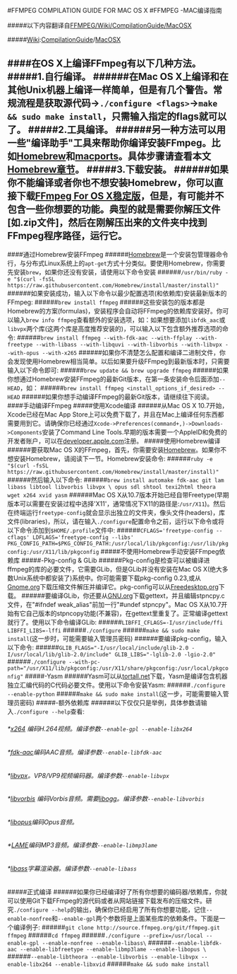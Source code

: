 #FFMPEG COMPILATION GUIDE FOR MAC OS X
#FFMPEG -MAC编译指南

#####以下内容翻译自[FFMPEG/Wiki/CompilationGuide/MacOSX](htts://trac.ffmpeg.org/CompilationGuide/MacOSX)

#####[Wiki](https://trac.ffmpeg.org/wiki):[CompilationGuide](https://trac.ffmpeg.org/wiki/CompilationGuide)/[MacOSX](https://trac.ffmpeg.org/wiki/CompilationGuide/MacOSX)

####在OS X上编译FFmpeg有以下几种方法。
#####1.自行编译。
######在Mac OS X上编译和在其他Unix机器上编译一样简单，但是有几个警告。常规流程是获取源代码->`./configure <flags>`->`make && sudo make install`，只需输入指定的flags就可以了。
#####2.工具编译。
######另一种方法可以用一些"编译助手"工具来帮助你编译安装FFmpeg。比如[Homebrew](http://brew.sh/)和[macports](https://www.macports.org/)。具体步骤请查看本文[Homebrew章节](https://trac.ffmpeg.org/wiki/CompilationGuide/MacOSX#Homebrew)。
#####3.下载安装。
######如果你不能编译或者你也不想安装Homebrew，你可以直接下载[FFmpeg For OS X稳定版](https://ffmpeg.org/download.html)，但是，有可能并不包含一些你想要的功能。典型的就是需要你解压文件[如.zip文件]，然后在刚解压出来的文件夹中找到FFmpeg程序路径，运行它。
--
####通过Homebrew安装FFmpeg
######[Homebrew](http://brew.sh/)是一个安装包管理器命令行，与分布式Linux系统上的`apt-get`方式十分类似。要使用Homebrew，你需要先安装`brew`，如果你还没有安装，请使用以下命令安装
######`/usr/bin/ruby -e "$(curl -fsSL https://raw.githubusercontent.com/Homebrew/install/master/install)"`
######如果安装成功，输入以下命令以最少配置选项(和依赖库)安装最新版本的FFmpeg:
######`brew install ffmpeg`
######这些安装包的版本都是Homebrew的方案(formulas)，安装程序会自动将FFmpeg的依赖库安装好。你可以输入`brew info ffmpeg`查看额外的安装选项，如：如果想要添加`libfdk_aac`或`libvpx`两个库(这两个库是高度推荐安装的)，可以输入以下包含额外推荐选项的命令:
######`brew install ffmpeg --with-fdk-aac --with-ffplay --with-freetype --with-libass --with-libquvi --with-libvorbis --with-libvpx --with-opus --with-x265`
######如果你不清楚怎么配置和编译二进制文件，你会发现使用Homebrew相当简单。以后如果要升级FFmpeg到最新版本时，只需要输入以下命令即可:
######`brew update && brew upgrade ffmpeg`
######如果你想通过Homebrew安装FFmpeg的最新Git版本，在第一条安装命令后面添加`--HEAD`，如：
######`brew install ffmpeg <install_options_if_desired> --HEAD`
######如果你想手动编译FFmpeg的最新Git版本，请继续往下阅读。
####手动编译FFmpeg
#####使用Xcode编译
######从Mac OS X 10.7开始，Xcode已经在Mac App Store上可以免费下载了，并且在Mac上编译任何东西都需要用到它。请确保你已经通过`Xcode->Preferences(command+,)->Downloads->Components`安装了Command Line Tools.早期的版本需要一个AppleID和免费的开发者账户，可以在[developer.apple.com](https://developer.apple.com/)注册。
#####使用Homebrew编译
######要获取Mac OS X的FFmpeg，首先，你需要安装[Homebrew](http://brew.sh)。如果你不想安装Homebrew，请阅读下一节。Homebrew安装命令:
######`ruby -e "$(curl -fsSL https://raw.githubusercontent.com/Homebrew/install/master/install)"`
######然后输入以下命令:
######`brew install automake fdk-aac git lam libass libtool libvorbis libvpx \ opus sdl shtool texi2html theora wget x264 xvid yasm`
######Mac OS X从10.7版本开始已经自带Freetype(早期版本可以需要在安装过程中选择'X11'，通常情况下X11的路径是:`/usr/X11`)。然后在终端运行`freetype-config`就会显示出独立的文件夹，像头文件(headers)，库文件(libraries)，所以，请在输入`./configure`配置命令之前，运行以下命令或将以下命令添加到`$HOME/.profile`文件中:
######`CFLAGS='freetype-config --cflags' LDFLAGS='freetype-config --libs' PKG_CONFIG_PATH=$PKG_CONFIG_PATH:/usr/local/lib/pkgconfig:/usr/lib/pkgconfig:/usr/X11/lib/pkgconfig`
#####不使用Homebrew手动安装FFmpeg依赖库
#####-Pkg-config & GLib
######Pkg-config是检查可以被编译进ffmpeg的库的必要文件，它需要GLib，但是GLib并没有安装在Mac OS X(绝大多数Unix系统中都安装了)系统中。你可能需要下载pkg-config 0.23,或从[Gnome.org](http://ftp.gnome.org/pub/GNOME/sources/glib/)下载压缩文件解压并编译它。pkg-config可以从[Freedesktop.org](http://pkgconfig.freedesktop.org/releases/)下载。
######要编译GLib，你还要从[GNU.org](ftp://ftp.gnu.org/gnu/gettext/)下载gettext，并且编辑stpncpy.c文件，在"#ifndef weak_alias"前加一行"#undef stpncpy"。Mac OS X从10.7开始有它自己版本的stpncopy功能(不兼容)，在gettext里重复了。正常编译gettext就行了。使用以下命令编译GLib:
######`LIBFFI_CFLAGS=-I/usr/include/ffi LIBFFI_LIBS=-lffi`
######`./configure`
######`make && sudo make install`(这一步时，可能需要输入管理员密码)
######要编译pkg-config，输入以下命令:
######`GLIB_FLAGS="-I/usr/local/include/glib-2.0 -I/usr/local/lib/glib-2.0/include" GLIB_LIBS="-lglib-2.0 -lgio-2.0"`
######`./configure --with-pc-path="/usr/X11/lib/pkgconfig:/usr/X11/share/pkgconfig:/usr/local/pkgconfig"`
#####-Yasm
######Yasm可以从[tortall.net](http://yasm.tortall.net/Download.html)下载，Yasm是编译包含机器独立汇编代码的C代码必要文件。使用以下命令安装Yasm:
######`./configure --enable-python`
######`make && sudo make install`(这一步，可能需要输入管理员密码)
#####-额外依赖库
######以下仅仅只是举例，具体参数请输入`./configure --help`查看:
######	*[x264](http://www.videolan.org/developers/x264.html) 编码H.264视频。编译参数`--enable-gpl --enable-libx264`
######	*[fdk-aac](https://sourceforge.net/projects/opencore-amr/files/fdk-aac/)编码AAC音频。编译参数`--enable-libfdk-aac`
######	*[libvpx](https://code.google.com/p/webm/downloads/list)。VP8/VP9视频编码器。编译参数`--enable-libvpx`
######	*[libvorbis](http://downloads.xiph.org/releases/vorbis/) 编码Vorbis音频。需要[libogg](http://downloads.xiph.org/releases/ogg/)。编译参数`--enable-libvorbis`
######	*[libopus](http://www.opus-codec.org/downloads/)编码Opus音频。
######	*[LAME](https://sourceforge.net/projects/lame/files/lame/)编码MP3音频。编译参数`--enable-libmp3lame`
######	*[libass](https://github.com/libass/libass)字幕渲染器。编译参数`--enable-libass`
#####正式编译
######如果你已经编译好了所有你想要的编码器/依赖库，你就可以使用Git下载FFmpeg的源代码或者从网站链接下载发布的压缩文件。研究`./configure --help`的输出，确保你已经启用了所有你想要功能，记住`--enable-nonfree`和`--enable-gpl`两个参数将是上面某些库的依赖条件。下面是一个编译例子:
######`git clone http://source.ffmpeg.org/git/ffmpeg.git ffmpeg`
######`cd ffmpeg`
######`./configure --prefix=/usr/local --enable-gpl --enable-nonfree --enable-libass\`
######`--enable-libfdk-aac --enable-libfreetype --enable-libmp3lame --enable-libopus \`
######`--enable-libtheora --enable-libvorbis --enable-libvpx --enable-libx264 --enable-libxvid`
######`make && sudo make install`


